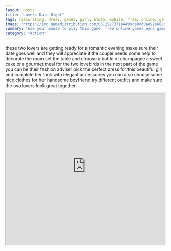 ```yaml
---
layout: posts
title: "Lovers Date Night"
tags: [decorating, dress, games, girl, html5, mobile, free, online, games, oyna, game, free, games, play, play, games]
image: "https://img.gamedistribution.com/0511927371a4499da0cd0ae92e688d1a.jpg"
summary: "use your mouse to play this game  free online games oyna game free games play play games"
category: "Action"
---
```


these two lovers are getting ready for a romantic evening make sure their date goes well and they will appreciate it the couple needs some help to decorate the room set the table and choose a bottle of champagne a sweet cake or a gourmet meal for the two lovebirds in the next part of the game you can be their fashion adviser pick the perfect dress for this beautiful girl and complete her look with elegant accessories you can also choose some nice clothes for her handsome boyfriend try different outfits and make sure the two lovers look great together

<iframe width="100%" height="480px;" src="https://html5.gamedistribution.com/0511927371a4499da0cd0ae92e688d1a/"></iframe>